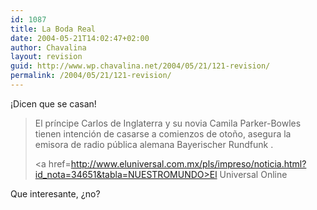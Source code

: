 ```yaml
---
id: 1087
title: La Boda Real
date: 2004-05-21T14:02:47+02:00
author: Chavalina
layout: revision
guid: http://www.wp.chavalina.net/2004/05/21/121-revision/
permalink: /2004/05/21/121-revision/
---
```

&iexcl;Dicen que se casan!

> El pr&iacute;ncipe Carlos de Inglaterra y su novia Camila Parker-Bowles tienen intenci&oacute;n de casarse a comienzos de oto&ntilde;o, asegura la emisora de radio p&uacute;blica alemana Bayerischer Rundfunk .
> 
> <a href=http://www.eluniversal.com.mx/pls/impreso/noticia.html?id_nota=34651&tabla=NUESTROMUNDO>El Universal Online</a>

Que interesante, &iquest;no?